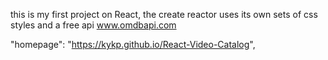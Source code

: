 this is my first project on React, 
the create reactor uses its own sets of css styles and a free api www.omdbapi.com

"homepage": "https://kykp.github.io/React-Video-Catalog",